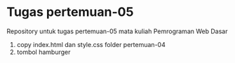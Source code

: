 # Tugas pertemuan-05

Repository untuk tugas pertemuan-05 mata kuliah Pemrograman Web Dasar
<ol>
<li>copy index.html dan style.css folder pertemuan-04</li>
<li>tombol hamburger</li>
</ol>